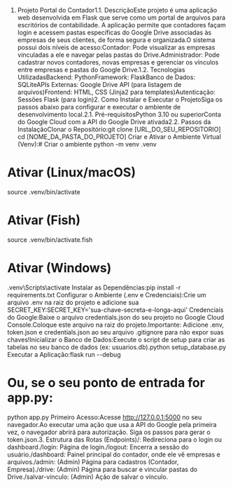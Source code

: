 1. Projeto Portal do Contador1.1. DescriçãoEste projeto é uma aplicação web desenvolvida em Flask que serve como um portal de arquivos para escritórios de contabilidade. A aplicação permite que contadores façam login e acessem pastas específicas do Google Drive associadas às empresas de seus clientes, de forma segura e organizada.O sistema possui dois níveis de acesso:Contador: Pode visualizar as empresas vinculadas a ele e navegar pelas pastas do Drive.Administrador: Pode cadastrar novos contadores, novas empresas e gerenciar os vínculos entre empresas e pastas do Google Drive.1.2. Tecnologias UtilizadasBackend: PythonFramework: FlaskBanco de Dados: SQLiteAPIs Externas: Google Drive API (para listagem de arquivos)Frontend: HTML, CSS (Jinja2 para templates)Autenticação: Sessões Flask (para login)2. Como Instalar e Executar o ProjetoSiga os passos abaixo para configurar e executar o ambiente de desenvolvimento local.2.1. Pré-requisitosPython 3.10 ou superiorConta do Google Cloud com a API do Google Drive ativada2.2. Passos da InstalaçãoClonar o Repositório:git clone [URL_DO_SEU_REPOSITORIO]
cd [NOME_DA_PASTA_DO_PROJETO]
Criar e Ativar o Ambiente Virtual (Venv):# Criar o ambiente
python -m venv .venv
# Ativar (Linux/macOS)
source .venv/bin/activate
# Ativar (Fish)
source .venv/bin/activate.fish
# Ativar (Windows)
.venv\Scripts\activate
Instalar as Dependências:pip install -r requirements.txt
Configurar o Ambiente (.env e Credenciais):Crie um arquivo .env na raiz do projeto e adicione sua SECRET_KEY:SECRET_KEY='sua-chave-secreta-e-longa-aqui'
Credenciais do Google:Baixe o arquivo credentials.json do seu projeto no Google Cloud Console.Coloque este arquivo na raiz do projeto.Importante: Adicione .env, token.json e credentials.json ao seu arquivo .gitignore para não expor suas chaves!Inicializar o Banco de Dados:Execute o script de setup para criar as tabelas no seu banco de dados (ex: usuarios.db).python setup_database.py
Executar a Aplicação:flask run --debug
# Ou, se o seu ponto de entrada for app.py:
python app.py
Primeiro Acesso:Acesse http://127.0.0.1:5000 no seu navegador.Ao executar uma ação que usa a API do Google pela primeira vez, o navegador abrirá para autorização. Siga os passos para gerar o token.json.3. Estrutura das Rotas (Endpoints)/: Redireciona para o login ou dashboard./login: Página de login./logout: Encerra a sessão do usuário./dashboard: Painel principal do contador, onde ele vê empresas e arquivos./admin: (Admin) Página para cadastros (Contador, Empresa)./drive: (Admin) Página para buscar e vincular pastas do Drive./salvar-vinculo: (Admin) Ação de salvar o vínculo.